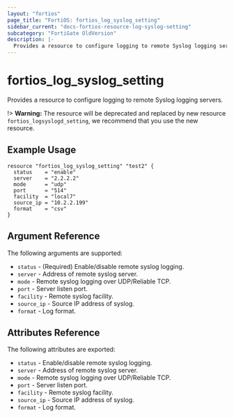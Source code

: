 ```yaml
---
layout: "fortios"
page_title: "FortiOS: fortios_log_syslog_setting"
sidebar_current: "docs-fortios-resource-log-syslog-setting"
subcategory: "FortiGate OldVersion"
description: |-
  Provides a resource to configure logging to remote Syslog logging servers.
---
```


# fortios_log_syslog_setting
Provides a resource to configure logging to remote Syslog logging servers.

!> **Warning:** The resource will be deprecated and replaced by new resource `fortios_logsyslogd_setting`, we recommend that you use the new resource.

## Example Usage
```hcl
resource "fortios_log_syslog_setting" "test2" {
  status    = "enable"
  server    = "2.2.2.2"
  mode      = "udp"
  port      = "514"
  facility  = "local7"
  source_ip = "10.2.2.199"
  format    = "csv"
}
```

## Argument Reference
The following arguments are supported:

* `status` - (Required) Enable/disable remote syslog logging.
* `server` - Address of remote syslog server.
* `mode` - Remote syslog logging over UDP/Reliable TCP.
* `port` - Server listen port.
* `facility` - Remote syslog facility.
* `source_ip` - Source IP address of syslog.
* `format` - Log format.

## Attributes Reference
The following attributes are exported:

* `status` - Enable/disable remote syslog logging.
* `server` - Address of remote syslog server.
* `mode` - Remote syslog logging over UDP/Reliable TCP.
* `port` - Server listen port.
* `facility` - Remote syslog facility.
* `source_ip` - Source IP address of syslog.
* `format` - Log format.


